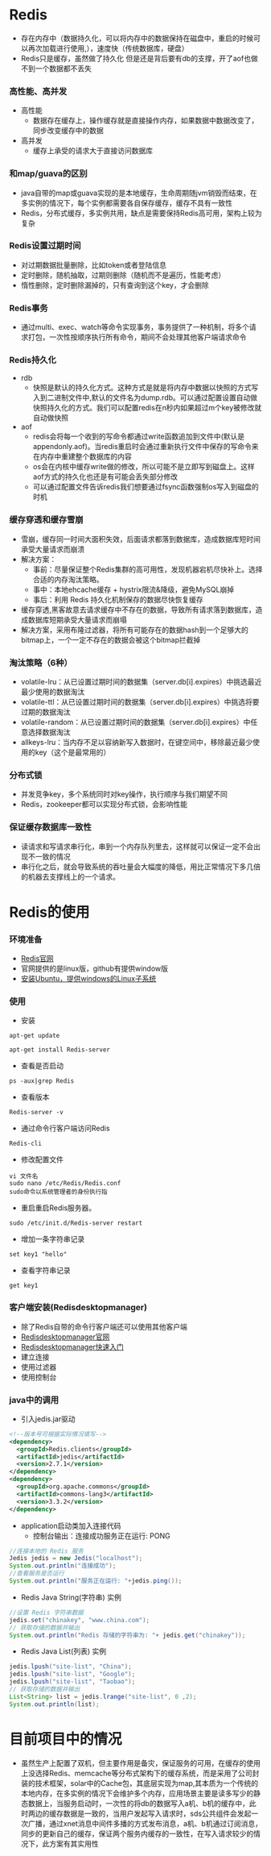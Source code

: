# Redis
+ 存在内存中（数据持久化，可以将内存中的数据保持在磁盘中，重启的时候可以再次加载进行使用,），速度快（传统数据库，硬盘）
+ Redis只是缓存，虽然做了持久化 但是还是背后要有db的支撑，开了aof也做不到一个数据都不丢失
### 高性能、高并发
+ 高性能
  + 数据存在缓存上，操作缓存就是直接操作内存，如果数据中数据改变了，同步改变缓存中的数据
+ 高并发
  + 缓存上承受的请求大于直接访问数据库
### 和map/guava的区别
  + java自带的map或guava实现的是本地缓存，生命周期随jvm销毁而结束，在多实例的情况下，每个实例都需要各自保存缓存，缓存不具有一致性
  + Redis，分布式缓存，多实例共用，缺点是需要保持Redis高可用，架构上较为复杂
###  Redis设置过期时间
  + 对过期数据批量删除，比如token或者登陆信息
  + 定时删除，随机抽取，过期则删除（随机而不是遍历，性能考虑）
  + 惰性删除，定时删除漏掉的，只有查询到这个key，才会删除
### Redis事务
  + 通过multi、exec、watch等命令实现事务，事务提供了一种机制，将多个请求打包，一次性按顺序执行所有命令，期间不会处理其他客户端请求命令

### Redis持久化
+ rdb
  + 快照是默认的持久化方式。这种方式是就是将内存中数据以快照的方式写入到二进制文件中,默认的文件名为dump.rdb。可以通过配置设置自动做快照持久化的方式。我们可以配置redis在n秒内如果超过m个key被修改就自动做快照
+ aof
  + redis会将每一个收到的写命令都通过write函数追加到文件中(默认是appendonly.aof)。当redis重启时会通过重新执行文件中保存的写命令来在内存中重建整个数据库的内容
  + os会在内核中缓存write做的修改，所以可能不是立即写到磁盘上。这样aof方式的持久化也还是有可能会丢失部分修改
  + 可以通过配置文件告诉redis我们想要通过fsync函数强制os写入到磁盘的时机
### 缓存穿透和缓存雪崩
  + 雪崩，缓存同一时间大面积失效，后面请求都落到数据库，造成数据库短时间承受大量请求而崩溃
  + 解决方案：
    + 事前：尽量保证整个Redis集群的高可用性，发现机器宕机尽快补上。选择合适的内存淘汰策略。
    + 事中：本地ehcache缓存 + hystrix限流&降级，避免MySQL崩掉
    + 事后：利用 Redis 持久化机制保存的数据尽快恢复缓存
  + 缓存穿透,黑客故意去请求缓存中不存在的数据，导致所有请求落到数据库，造成数据库短期承受大量请求而崩塌
  + 解决方案，采用布隆过滤器，将所有可能存在的数据hash到一个足够大的bitmap上，一个一定不存在的数据会被这个bitmap拦截掉
### 淘汰策略（6种）
  + volatile-lru：从已设置过期时间的数据集（server.db[i].expires）中挑选最近最少使用的数据淘汰
  + volatile-ttl：从已设置过期时间的数据集（server.db[i].expires）中挑选将要过期的数据淘汰
  + volatile-random：从已设置过期时间的数据集（server.db[i].expires）中任意选择数据淘汰
  + allkeys-lru：当内存不足以容纳新写入数据时，在键空间中，移除最近最少使用的key（这个是最常用的）
### 分布式锁
  + 并发竞争key，多个系统同时对key操作，执行顺序与我们期望不同
  + Redis，zookeeper都可以实现分布式锁，会影响性能
### 保证缓存数据库一致性
  + 读请求和写请求串行化，串到一个内存队列里去，这样就可以保证一定不会出现不一致的情况
  + 串行化之后，就会导致系统的吞吐量会大幅度的降低，用比正常情况下多几倍的机器去支撑线上的一个请求。

# Redis的使用
### 环境准备
+ [Redis官网](https://Redis.io)
+ 官网提供的是linux版，github有提供window版
+ [安装Ubuntu，提供windows的Linux子系统](https://baijiahao.baidu.com/s?id=1608773578329225793&wfr=spider&for=pc)

### 使用
+ 安装
```
apt-get update

apt-get install Redis-server
```
+ 查看是否启动
```
ps -aux|grep Redis
```
+ 查看版本
```
Redis-server -v

```
+ 通过命令行客户端访问Redis
```
Redis-cli
```
+ 修改配置文件
```
vi 文件名
sudo nano /etc/Redis/Redis.conf
sudo命令以系统管理者的身份执行指
```
+ 重启重启Redis服务器。
```
sudo /etc/init.d/Redis-server restart
```
+ 增加一条字符串记录
```
set key1 "hello"
```
+ 查看字符串记录
```
get key1
```
### 客户端安装(Redisdesktopmanager)
+ 除了Redis自带的命令行客户端还可以使用其他客户端
+ [Redisdesktopmanager官网](https://Redisdesktop.com/download)
+ [Redisdesktopmanager快速入门](http://docs.Redisdesktop.com/en/latest/quick-start/)
+ 建立连接
+ 使用过滤器
+ 使用控制台

### java中的调用
+ 引入jedis.jar驱动
```xml
<!--版本号可根据实际情况填写-->
<dependency>
  <groupId>Redis.clients</groupId>
  <artifactId>jedis</artifactId>
  <version>2.7.1</version>
</dependency>
<dependency>
  <groupId>org.apache.commons</groupId>
  <artifactId>commons-lang3</artifactId>
  <version>3.3.2</version>
</dependency>
```
+ application启动类加入连接代码
  + 控制台输出：连接成功服务正在运行: PONG
```java
//连接本地的 Redis 服务
Jedis jedis = new Jedis("localhost");
System.out.println("连接成功");
//查看服务是否运行
System.out.println("服务正在运行: "+jedis.ping());
```
+ Redis Java String(字符串) 实例
```java
//设置 Redis 字符串数据
jedis.set("chinakey", "www.china.com");
// 获取存储的数据并输出
System.out.println("Redis 存储的字符串为: "+ jedis.get("chinakey"));
```
+ Redis Java List(列表) 实例
```java
jedis.lpush("site-list", "China");
jedis.lpush("site-list", "Google");
jedis.lpush("site-list", "Taobao");
// 获取存储的数据并输出
List<String> list = jedis.lrange("site-list", 0 ,2);
System.out.println(list);
```

# 目前项目中的情况
+ 虽然生产上配置了双机，但主要作用是备灾，保证服务的可用，在缓存的使用上没选择Redis、memcache等分布式架构下的缓存系统，而是采用了公司封装的技术框架，solar中的Cache包，其底层实现为map,其本质为一个传统的本地内存，在多实例的情况下会维护多个内存，应用场景主要是读多写少的静态数据上，当服务启动时，一次性的将db的数据写入a机、b机的缓存中，此时两边的缓存数据是一致的，当用户发起写入请求时，sds公共组件会发起一次广播，通过xnet消息中间件多播的方式发布消息，a机、b机通过订阅消息，同步的更新自己的缓存，保证两个服务内缓存的一致性，在写入请求较少的情况下，此方案有其实用性
